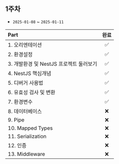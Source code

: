 ## 1주차 

- `2025-01-08` ~ `2025-01-11`

| Part | 완료 |
| :--- | :---: |
| 1. 오리엔테이션 | ✅ |
| 2. 환경설정| ✅ |
| 3. 개발환경 및 NestJS 프로젝트 둘러보기 | ✅ |
| 4. NestJS 핵심개념 | ✅ |
| 5. 디버거 사용법 | ✅ |
| 6. 유효성 검사 및 변환 | ✅ |
| 7. 환경변수 | ✅ |
| 8. 데이터베이스 | ❌ |
| 9. Pipe | ❌ |
| 10. Mapped Types | ❌ |
| 11. Serialization | ❌ |
| 12. 인증 | ❌ |
| 13. Middleware | ❌ |



